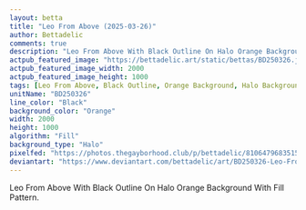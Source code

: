 ```yaml
---
layout: betta
title: "Leo From Above (2025-03-26)"
author: Bettadelic
comments: true
description: "Leo From Above With Black Outline On Halo Orange Background With Fill Pattern."
actpub_featured_image: "https://bettadelic.art/static/bettas/BD250326.jpg"
actpub_featured_image_width: 2000
actpub_featured_image_height: 1000
tags: [Leo From Above, Black Outline, Orange Background, Halo Background Pattern, Fill Pattern, March 2025]
unitName: "BD250326"
line_color: "Black"
background_color: "Orange"
width: 2000
height: 1000
algorithm: "Fill"
background_type: "Halo"
pixelfed: "https://photos.thegayborhood.club/p/bettadelic/810647968351503750"
deviantart: "https://www.deviantart.com/bettadelic/art/BD250326-Leo-From-Above-2025-03-26-1175726916"
---
```


Leo From Above With Black Outline On Halo Orange Background With Fill Pattern.
